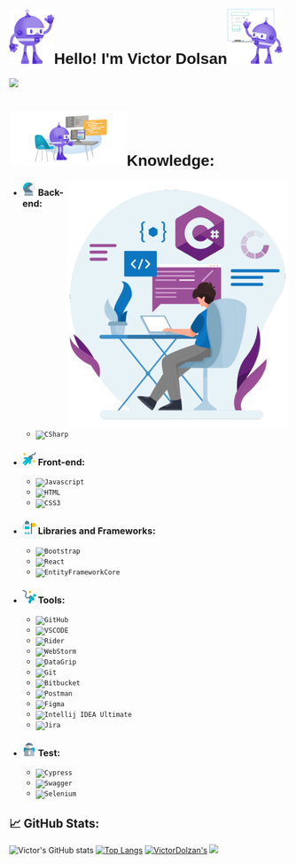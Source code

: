 # <h1 style="font-family: 'Tomorrow', sans-serif;"><img src="./img/dotnet-bot.svg" height="100px"/>Hello! I'm Victor Dolsan<img src="./img/dotnet-bot_presenting.svg" height="100px"></h1>
<a href="https://www.linkedin.com/in/victor-dolsan-56896094/" alt="Linkedin">
    <img height=30 src="https://img.shields.io/badge/-Linkedin-0179b6?style=flat&logo=Linkedin&logoColor=white&link=https://www.linkedin.com/in/karen-abib/" />
  </a>


## <h1 style="font-family: 'Tomorrow', sans-serif;"><img src="./img/asp-dot-net-core-modern-innovative-bot-computer.svg" height="100px"/>Knowledge:</h1> 

[//]: # (<img src = "./img/computador.svg" align = "right" width= "400px">)
<!-- <img src = "./img/Programmer doing programming.webp" align = "right" width= "400px">-->
<!--<img src = "./img/C-Development.webp" align = "right" width= "400px">-->
<img src = "./img/CSharpProgrammer.png" align = "right" width= "400px">


- ### <b><img src="./img/astronaut-suit-helmet-with-glass-protection.png"/> Back-end: </b>
    - <code><img height="25" src="https://img.shields.io/badge/CSharp-blue?style=flat&logo=CSharp&logoColor=white" alt="CSharp"/></code>

[//]: # (    - <code><img height="25" src="https://img.shields.io/badge/PHP-7B68EE?style=flat&logo=PHP&logoColor=white" alt="CSharp"/></code>)

- ### <b><img src="./img/space-explorer-astronaut-with-cable-attached.png"/> Front-end: </b>
    - <code><img height="25" src="https://img.shields.io/badge/Javascript-F7Fd1E?style=flat&logo=Javascript&logoColor=black" alt="Javascript"/></code>
    - <code><img height="25" src="https://img.shields.io/badge/HTML-DD4B25?style=flat&logo=html5&logoColor=FFF" alt="HTML"/></code>
    - <code><img height="25" src="https://img.shields.io/badge/CSS3-264DE4?style=flat&logo=css3&logoColor=FFF" alt="CSS3"/></code>
- ### <b><img src="./img/astronaut-hoisting-flag-on-moon.png"/> Libraries and Frameworks: </b>    
  - <code><img height="25" src="https://img.shields.io/badge/Bootstrap-fff?style=flat&logo=Bootstrap" alt="Bootstrap"/></code>
  -   <code><img height="25" src="https://img.shields.io/badge/React-000000?style=flat&logo=React" alt="React"/></code>
  -   <code><img height="25" src="https://img.shields.io/badge/Entity Framework Core-0071ba?style=flat&logo=CSharp" alt="EntityFrameworkCore"/></code>
  
- ### <b><img src="./img/astronaut-on-space-exploration-down.png"/> Tools: </b>
    - <code><img height="25" src="https://img.shields.io/badge/GitHub-e1e2e3?style=flat&logo=GitHub&logoColor=000000" alt="GitHub"/></code>
    - <code><img height="25" src="https://img.shields.io/badge/VSCode-0384fc?style=flat&logo=Visual+Studio+Code&logoColor=FFF" alt="VSCODE"/></code>
    - <code><img height="25" src="https://img.shields.io/badge/Rider-ed8127?style=flat&logo=Rider&logoColor=000000" alt="Rider"/></code>
    - <code><img height="25" src="https://img.shields.io/badge/WebStorm-00cdd7?style=flat&logo=WebStorm&logoColor=000000" alt="WebStorm"/></code>
    - <code><img height="25" src="https://img.shields.io/badge/DataGrip-d37ada?style=flat&logo=DataGrip&logoColor=000000" alt="DataGrip"/></code>
    - <code><img height="25" src="https://img.shields.io/badge/Git-e1e2e3?style=flat&logo=Git" alt="Git"/></code>
    - <code><img height="25" src="https://img.shields.io/badge/-Bitbucket-0265ff?style=flat&logo=Bitbucket&logoColor=a2c5f9" alt="Bitbucket"/></code>
    - <code><img height="25" src="https://img.shields.io/badge/-Postman-e1e2e3?style=flat&logo=Postman" alt="Postman"/></code>
    - <code><img height="25" src="https://img.shields.io/badge/Figma-000000?style=flat&logo=figma" alt="Figma"/></code>
    - <code><img height="25" src="https://img.shields.io/badge/-Intellij IDEA Ultimate-fe265c?style=flat&logo=IntellijIDEA&logoColor=black" alt="Intellij IDEA Ultimate"/></code>
    - <code><img height="25" src="https://img.shields.io/badge/-Atlassian-0265ff?style=flat&logo=Atlassian&logoColor=a2c5f9" alt="Jira"/></code>

 - ### <b><img src="./img/astronaut-with-full-life-support-suit-for-space.png"/> Test: </b>
    - <code><img height="25" src="https://img.shields.io/badge/Cypress-646466?style=flat&logo=Cypress" alt="Cypress"/></code>
    - <code><img height="25" src="https://img.shields.io/badge/Swagger-black?style=flat&logo=Swagger" alt="Swagger"/></code>   
    - <code><img height="25" src="https://img.shields.io/badge/Selenium-93c843?style=flat&logo=Selenium&logoColor=ffffff" alt="Selenium"/></code>   

## <b>📈 GitHub Stats:</b>

![Victor's GitHub stats](https://github-readme-stats.vercel.app/api?username=VictorDolzan&show_icons=true&theme=maroongold)
[![Top Langs](https://github-readme-stats.vercel.app/api/top-langs/?username=VictorDolzan&theme=maroongold&layout=compact)](https://github.com/anuraghazra/github-readme-stats)
[![VictorDolzan's](http://github-profile-summary-cards.vercel.app/api/cards/repos-per-language?username=Victor&theme=dracula)](https://github.com/vn7n24fzkq/github-profile-summary-cards)
<image width="880em" src="https://github-profile-summary-cards.vercel.app/api/cards/profile-details?username=VictorDolzan&theme=dracula">

<link rel="preconnect" href="https://fonts.googleapis.com">
<link rel="preconnect" href="https://fonts.gstatic.com" crossorigin>
<link href="https://fonts.googleapis.com/css2?family=Tomorrow:ital,wght@0,400;0,500;1,300&display=swap" rel="stylesheet">